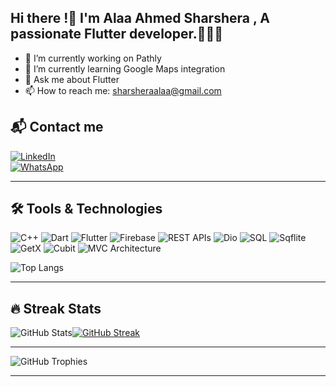 ## Hi there !👋 I'm Alaa Ahmed Sharshera , A passionate Flutter developer.👩‍💻📱

- 🔭 I’m currently working on Pathly
- 🌱 I’m currently learning Google Maps integration 
- 💬 Ask me about Flutter
- 📫 How to reach me: [sharsheraalaa@gmail.com](mailto:sharsheraalaa@gmail.com)

## 📬 Contact me  

[![LinkedIn](https://img.shields.io/badge/LinkedIn-blue?style=for-the-badge&logo=linkedin)](https://www.linkedin.com/in/alaasharshera/)  
[![WhatsApp](https://img.shields.io/badge/WhatsApp-25D366?style=for-the-badge&logo=whatsapp&logoColor=white)](https://wa.me/201002492902)




--------------------------------------------------------------------------------------------------------------
## 🛠️ Tools & Technologies  

![C++](https://img.shields.io/badge/C++-00599C?style=for-the-badge&logo=c%2b%2b&logoColor=white)
![Dart](https://img.shields.io/badge/Dart-0175C2?style=for-the-badge&logo=dart&logoColor=white)
![Flutter](https://img.shields.io/badge/Flutter-02569B?style=for-the-badge&logo=flutter&logoColor=white)
![Firebase](https://img.shields.io/badge/Firebase-FFCA28?style=for-the-badge&logo=firebase&logoColor=black)
![REST APIs](https://img.shields.io/badge/APIs-00599C?style=for-the-badge&logo=api&logoColor=white)
![Dio](https://img.shields.io/badge/Dio-FF4B26?style=for-the-badge&logo=flutter&logoColor=white)
![SQL](https://img.shields.io/badge/SQL-4479A1?style=for-the-badge&logo=mysql&logoColor=white)
![Sqflite](https://img.shields.io/badge/Sqflite-4479A1?style=for-the-badge&logo=sqlite&logoColor=white)
![GetX](https://img.shields.io/badge/GetX-FFD43B?style=for-the-badge&logo=getx&logoColor=black)
![Cubit](https://img.shields.io/badge/Cubit-00599C?style=for-the-badge&logo=flutter&logoColor=white)
![MVC Architecture](https://img.shields.io/badge/MVC-02569B?style=for-the-badge&logo=architecture&logoColor=white)

![Top Langs](https://github-readme-stats.vercel.app/api/top-langs/?username=AlaaSharshera&layout=compact&theme=radical)

--------------------------------------------------------------------------------------------------------------
## 🔥 Streak Stats  
![GitHub Stats](https://github-readme-stats.vercel.app/api?username=AlaaSharshera&show_icons=true&theme=radical)[![GitHub Streak](https://streak-stats.demolab.com/?user=AlaaSharshera&theme=dark&hide_border=false)](https://git.io/streak-stats)


----------------------------------------------------------------------------------------------------------------
![GitHub Trophies](https://github-profile-trophy.vercel.app/?username=AlaaSharshera&theme=dracula)

------------------------------------------------------------------------------------------------------------------




